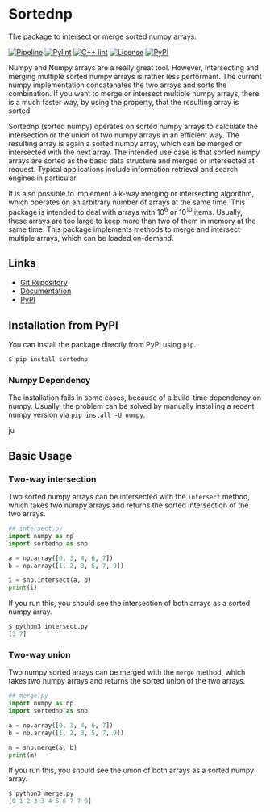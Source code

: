 # Sortednp

The package to intersect or merge sorted numpy arrays.

[![Pipeline](https://gitlab.sauerburger.com/frank/sortednp/badges/main/pipeline.svg)](https://gitlab.sauerburger.com/frank/sortednp/-/pipelines)
[![Pylint](https://gitlab.sauerburger.com/frank/sortednp/-/jobs/artifacts/main/raw/pylint.svg?job=pylint)](https://gitlab.sauerburger.com/frank/sortednp)
[![C++ lint](https://gitlab.sauerburger.com/frank/sortednp/-/jobs/artifacts/main/raw/cxxlint.svg?job=cpplint)](https://gitlab.sauerburger.com/frank/sortednp)
[![License](https://gitlab.sauerburger.com/frank/sortednp/-/jobs/artifacts/main/raw/license.svg?job=badges)](https://gitlab.sauerburger.com/frank/sortednp/-/blob/main/LICENSE)
[![PyPI](https://gitlab.sauerburger.com/frank/sortednp/-/jobs/artifacts/main/raw/pypi.svg?job=badges)](https://pypi.org/project/sortednp/)

Numpy and Numpy arrays are a really great tool. However, intersecting and
merging multiple sorted numpy arrays is rather less performant. The current numpy
implementation concatenates the two arrays and sorts the combination. If you
want to merge or intersect multiple numpy arrays, there is a much faster way,
by using the property, that the resulting array is sorted.

Sortednp (sorted numpy) operates on sorted numpy arrays to calculate the
intersection or the union of two numpy arrays in an efficient way. The
resulting array is again a sorted numpy array, which can be merged or
intersected with the next array. The intended use case is that sorted numpy
arrays are sorted as the basic data structure and merged or intersected at
request. Typical applications include information retrieval and search engines
in particular.

It is also possible to implement a k-way merging or intersecting algorithm,
which operates on an arbitrary number of arrays at the same time. This package
is intended to deal with arrays with $`10^6`$ or $`10^{10}`$ items. Usually, these
arrays are too large to keep more than two of them in memory at the same
time. This package implements methods to merge and intersect multiple arrays,
which can be loaded on-demand.

## Links
- [Git Repository](https://gitlab.sauerburger.com/frank/sortednp)
- [Documentation](https://sortednp.dev)
- [PyPI](https://pypi.org/project/sortednp/)

## Installation from PyPI

You can install the package directly from PyPI using `pip`.

```bash
$ pip install sortednp
```

### Numpy Dependency
The installation fails in some cases, because of a build-time dependency on
numpy. Usually, the problem can be solved by manually installing a recent numpy
version via `pip install -U numpy`.

ju
## Basic Usage
### Two-way intersection

Two sorted numpy arrays can be intersected with the `intersect` method, which takes two
numpy arrays and returns the sorted intersection of the two arrays.

<!-- write intersect.py -->
```python
## intersect.py
import numpy as np
import sortednp as snp

a = np.array([0, 3, 4, 6, 7])
b = np.array([1, 2, 3, 5, 7, 9])

i = snp.intersect(a, b)
print(i)
```

If you run this, you should see the intersection of both arrays as a sorted numpy
array.
<!-- console_output -->
```python
$ python3 intersect.py
[3 7]
```

### Two-way union

Two numpy sorted arrays can be merged with the `merge` method, which takes two
numpy arrays and returns the sorted union of the two arrays.

<!-- write merge.py -->
```python
## merge.py
import numpy as np
import sortednp as snp

a = np.array([0, 3, 4, 6, 7])
b = np.array([1, 2, 3, 5, 7, 9])

m = snp.merge(a, b)
print(m)
```

If you run this, you should see the union of both arrays as a sorted numpy
array.
<!-- console_output -->
```python
$ python3 merge.py
[0 1 2 3 3 4 5 6 7 7 9]
```